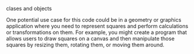 clases and objects

One potential use case for this code could be in a geometry or graphics application where you need to represent squares and perform calculations or transformations on them. For example, you might create a program that allows users to draw squares on a canvas and then manipulate those squares by resizing them, rotating them, or moving them around.
